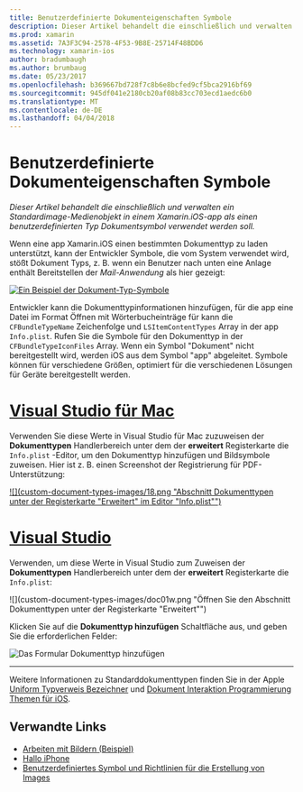```yaml
---
title: Benutzerdefinierte Dokumenteigenschaften Symbole
description: Dieser Artikel behandelt die einschließlich und verwalten ein Standardimage-Medienobjekt in einem Xamarin.iOS-app als einen benutzerdefinierten Typ Dokumentsymbol verwendet werden soll.
ms.prod: xamarin
ms.assetid: 7A3F3C94-2578-4F53-9B8E-25714F48BDD6
ms.technology: xamarin-ios
author: bradumbaugh
ms.author: brumbaug
ms.date: 05/23/2017
ms.openlocfilehash: b369667bd728f7c8b6e8bcfed9cf5bca2916bf69
ms.sourcegitcommit: 945df041e2180cb20af08b83cc703ecd1aedc6b0
ms.translationtype: MT
ms.contentlocale: de-DE
ms.lasthandoff: 04/04/2018
---
```

# <a name="custom-document-icons"></a>Benutzerdefinierte Dokumenteigenschaften Symbole

_Dieser Artikel behandelt die einschließlich und verwalten ein Standardimage-Medienobjekt in einem Xamarin.iOS-app als einen benutzerdefinierten Typ Dokumentsymbol verwendet werden soll._

Wenn eine app Xamarin.iOS einen bestimmten Dokumenttyp zu laden unterstützt, kann der Entwickler Symbole, die vom System verwendet wird, stößt Dokument Typs, z. B. wenn ein Benutzer nach unten eine Anlage enthält Bereitstellen der *Mail-Anwendung* als hier gezeigt:

 [![](custom-document-types-images/17.png "Ein Beispiel der Dokument-Typ-Symbole")](custom-document-types-images/17.png#lightbox)

Entwickler kann die Dokumenttypinformationen hinzufügen, für die app eine Datei im Format Öffnen mit Wörterbucheinträge für kann die `CFBundleTypeName` Zeichenfolge und `LSItemContentTypes` Array in der app `Info.plist`. Rufen Sie die Symbole für den Dokumenttyp in der `CFBundleTypeIconFiles` Array. Wenn ein Symbol "Dokument" nicht bereitgestellt wird, werden iOS aus dem Symbol "app" abgeleitet.
Symbole können für verschiedene Größen, optimiert für die verschiedenen Lösungen für Geräte bereitgestellt werden. 

# <a name="visual-studio-for-mactabvsmac"></a>[Visual Studio für Mac](#tab/vsmac)

Verwenden Sie diese Werte in Visual Studio für Mac zuzuweisen der **Dokumenttypen** Handlerbereich unter dem der **erweitert** Registerkarte die `Info.plist` -Editor, um den Dokumenttyp hinzufügen und Bildsymbole zuweisen. Hier ist z. B. einen Screenshot der Registrierung für PDF-Unterstützung:

 [![](custom-document-types-images/18.png "Abschnitt Dokumenttypen unter der Registerkarte "Erweitert" im Editor "Info.plist"")](custom-document-types-images/18.png#lightbox)
 
# <a name="visual-studiotabvswin"></a>[Visual Studio](#tab/vswin)

Verwenden, um diese Werte in Visual Studio zum Zuweisen der **Dokumenttypen** Handlerbereich unter dem der **erweitert** Registerkarte die `Info.plist`:

 ![](custom-document-types-images/doc01w.png "Öffnen Sie den Abschnitt Dokumenttypen unter der Registerkarte "Erweitert"")

Klicken Sie auf die **Dokumenttyp hinzufügen** Schaltfläche aus, und geben Sie die erforderlichen Felder:

![](custom-document-types-images/doc02w.png "Das Formular Dokumenttyp hinzufügen")

-----


Weitere Informationen zu Standarddokumenttypen finden Sie in der Apple [Uniform Typverweis Bezeichner](http://developer.apple.com/library/ios/#documentation/Miscellaneous/Reference/UTIRef/Articles/System-DeclaredUniformTypeIdentifiers.html) und [Dokument Interaktion Programmierung Themen für iOS](http://developer.apple.com/library/ios/#documentation/FileManagement/Conceptual/DocumentInteraction_TopicsForIOS/Introduction/Introduction.html).


## <a name="related-links"></a>Verwandte Links

- [Arbeiten mit Bildern (Beispiel)](https://developer.xamarin.com/samples/WorkingWithImages/)
- [Hallo iPhone](~/ios/get-started/hello-ios/index.md)
- [Benutzerdefiniertes Symbol und Richtlinien für die Erstellung von Images](http://developer.apple.com/library/ios/#documentation/UserExperience/Conceptual/MobileHIG/IconsImages/IconsImages.html)
